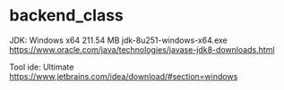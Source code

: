 # backend_class

JDK: Windows x64 211.54 MB jdk-8u251-windows-x64.exe
https://www.oracle.com/java/technologies/javase-jdk8-downloads.html

Tool ide: Ultimate
https://www.jetbrains.com/idea/download/#section=windows
